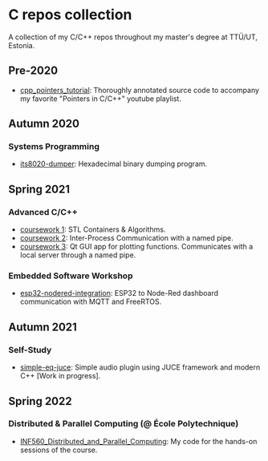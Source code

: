 # C repos collection

A collection of my C/C++ repos throughout my master's degree at TTÜ/UT, Estonia.

## Pre-2020
- [cpp_pointers_tutorial](https://github.com/linomp/cpp_pointers_tutorial): Thoroughly annotated source code to accompany my favorite "Pointers in C/C++" youtube playlist. 

## Autumn 2020
### Systems Programming
- [its8020-dumper](https://github.com/linomp/its8020-dumper): Hexadecimal binary dumping program.

## Spring 2021
### Advanced C/C++
- [coursework 1](https://github.com/linomp/ICS0025_coursework_1): STL Containers & Algorithms.
- [coursework 2](https://github.com/linomp/ICS0025_coursework_2): Inter-Process Communication with a named pipe.
- [coursework 3](https://github.com/linomp/ICS0025_coursework_2): Qt GUI app for plotting functions. Communicates with a local server through a named pipe.

### Embedded Software Workshop
- [esp32-nodered-integration](https://github.com/linomp/esp32-nodered-integration): ESP32 to Node-Red dashboard communication with MQTT and FreeRTOS. 

## Autumn 2021
### Self-Study
- [simple-eq-juce](https://github.com/linomp/simple-eq-juce): Simple audio plugin using JUCE framework and modern C++ [Work in progress]. 

## Spring 2022
### Distributed & Parallel Computing (@ École Polytechnique)
- [INF560_Distributed_and_Parallel_Computing](https://github.com/linomp/INF560_Distributed_and_Parallel_Computing): My code for the hands-on sessions of the course.
